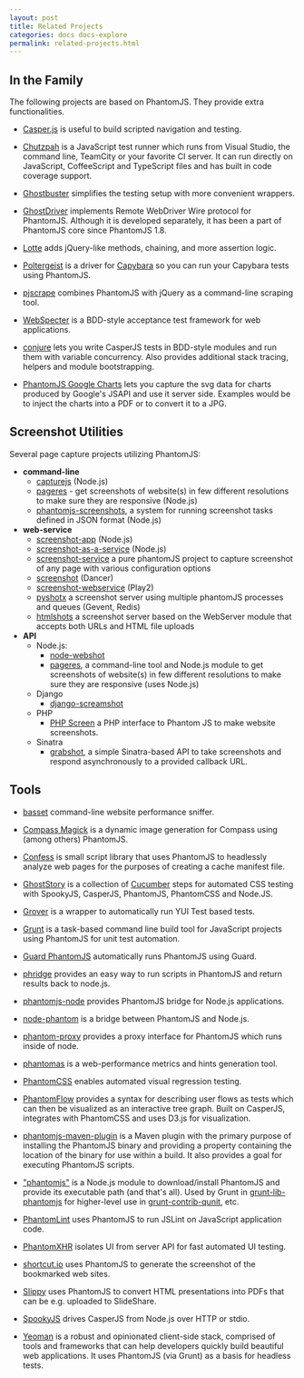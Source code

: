 ```yaml
---
layout: post
title: Related Projects
categories: docs docs-explore
permalink: related-projects.html
---
```


## In the Family

The following projects are based on PhantomJS. They provide extra functionalities.

 * [Casper.js](http://casperjs.org) is useful to build scripted navigation and testing.

 * [Chutzpah](http://chutzpah.codeplex.com) is a JavaScript test runner which runs from Visual Studio, the command line, TeamCity or your favorite CI server. It can run directly on JavaScript, CoffeeScript and TypeScript files and has built in code coverage support.

 * [Ghostbuster](https://github.com/joshbuddy/ghostbuster) simplifies the testing setup with more convenient wrappers.

 * [GhostDriver](https://github.com/detro/ghostdriver) implements Remote WebDriver Wire protocol for PhantomJS. Although it is developed separately, it has been a part of PhantomJS core since PhantomJS 1.8.

 * [Lotte](https://github.com/StanAngeloff/lotte) adds jQuery-like methods, chaining, and more assertion logic.

 * [Poltergeist](https://github.com/jonleighton/poltergeist) is a driver for [Capybara](https://github.com/jnicklas/capybara) so you can run your Capybara tests using PhantomJS.

 * [pjscrape](https://github.com/nrabinowitz/pjscrape) combines PhantomJS with jQuery as a command-line scraping tool.

 * [WebSpecter](https://github.com/jgonera/webspecter) is a BDD-style acceptance test framework for web applications.

 * [conjure](https://github.com/codeactual/conjure) lets you write CasperJS tests in BDD-style modules and run them with variable concurrency. Also provides additional stack tracing, helpers and module bootstrapping.

 * [PhantomJS Google Charts](https://github.com/pstephan1187/PhantomJS-Google-Charts) lets you capture the svg data for charts produced by Google's JSAPI and use it server side. Examples would be to inject the charts into a PDF or to convert it to a JPG. 

## Screenshot Utilities

Several page capture projects utilizing PhantomJS:

 * **command-line**
   * [capturejs](https://github.com/superbrothers/capturejs) (Node.js)
   * [pageres](https://github.com/sindresorhus/pageres) - get screenshots of website(s) in few different resolutions to make sure they are responsive (Node.js) 
   * [phantomjs-screenshots](https://github.com/hggh/phantomjs-screenshots), a system for running screenshot tasks defined in JSON format (Node.js)
 * **web-service**
   * [screenshot-app](https://github.com/visionmedia/screenshot-app) (Node.js)
   * [screenshot-as-a-service](https://github.com/fzaninotto/screenshot-as-a-service) (Node.js)
   * [screenshot-service](https://github.com/arunkjn/screenshot-service) a pure phantomJS project to capture screenshot of any page with various configuration options
   * [screenshot](https://github.com/jegade/Screenshot) (Dancer)
   * [screenshot-webservice](https://github.com/gre/screenshot-webservice) (Play2)
   * [pyshotx](https://github.com/nacholibre/pyshotx) a screenshot server using multiple phantomJS processes and queues (Gevent, Redis)
   * [htmlshots](https://github.com/templateria/htmlshots) a screenshot server based on the WebServer module that accepts both URLs and HTML file uploads 
 * **API**
   * Node.js:
     * [node-webshot](https://github.com/brenden/node-webshot)
     * [pageres](https://github.com/sindresorhus/pageres), a command-line tool and Node.js module to get screenshots of website(s) in few different resolutions to make sure they are responsive (uses Node.js)
   * Django
     * [django-screamshot](https://github.com/makinacorpus/django-screamshot)
   * PHP
     * [PHP Screen](https://github.com/microweber/screen) a PHP interface to Phantom JS to make website screenshots.
   * Sinatra
     * [grabshot](https://github.com/bjeanes/grabshot), a simple Sinatra-based API to take screenshots and respond asynchronously to a provided callback URL.


## Tools

 * [basset](https://github.com/fragphace/basset) command-line website performance sniffer.

 * [Compass Magick](https://github.com/StanAngeloff/compass-magick) is a dynamic image generation for Compass using (among others) PhantomJS.

 * [Confess](https://github.com/jamesgpearce/confess) is small script library that uses PhantomJS to headlessly analyze web pages for the purposes of creating a cache manifest file.

 * [GhostStory](https://github.com/thingsinjars/GhostStory) is a collection of [Cucumber](http://cukes.info) steps for automated CSS testing with SpookyJS, CasperJS, PhantomJS, PhantomCSS and Node.JS.
 
 * [Grover](https://github.com/davglass/grover) is a wrapper to automatically run YUI Test based tests.

 * [Grunt](http://gruntjs.org/) is a task-based command line build tool for JavaScript projects using PhantomJS for unit test automation.

 * [Guard PhantomJS](https://github.com/carhartl/guard-phantomjs) automatically runs PhantomJS using Guard.

 * [phridge](https://github.com/peerigon/phridge) provides an easy way to run scripts in PhantomJS and return results back to node.js.

 * [phantomjs-node](https://github.com/sgentle/phantomjs-node) provides PhantomJS bridge for Node.js applications.

 * [node-phantom](https://github.com/alexscheelmeyer/node-phantom) is a bridge between PhantomJS and Node.js.

 * [phantom-proxy](https://github.com/sheebz/phantom-proxy) provides a proxy interface for PhantomJS which runs inside of node.

 * [phantomas](https://github.com/macbre/phantomas) is a web-performance metrics and hints generation tool.

 * [PhantomCSS](https://github.com/Huddle/PhantomCSS) enables automated visual regression testing.

 * [PhantomFlow](https://github.com/Huddle/PhantomFlow) provides a syntax for describing user flows as tests which can then be visualized as an interactive tree graph. Built on CasperJS, integrates with PhantomCSS and uses D3.js for visualization.

 * [phantomjs-maven-plugin](https://github.com/klieber/phantomjs-maven-plugin) is a Maven plugin with the primary purpose of installing the PhantomJS binary and providing a property containing the location of the binary for use within a build. It also provides a goal for executing PhantomJS scripts.

 * ["phantomjs"](https://github.com/Obvious/phantomjs) is a Node.js module to download/install PhantomJS and provide its executable path (and that's all). Used by Grunt in [grunt-lib-phantomjs](https://github.com/gruntjs/grunt-lib-phantomjs) for higher-level use in [grunt-contrib-qunit](https://github.com/gruntjs/grunt-contrib-qunit), etc.

 * [PhantomLint](https://github.com/arthurakay/LintRoller/tree/v1.3.0) uses PhantomJS to run JSLint on JavaScript application code.

 * [PhantomXHR](https://github.com/Huddle/PhantomXHR) isolates UI from server API for fast automated UI testing.


 * [shortcut.io](https://github.com/hukl/shortcut.io) uses PhantomJS to generate the screenshot of the bookmarked web sites.

 * [Slippy](https://github.com/Seldaek/slippy) uses PhantomJS to convert HTML presentations into PDFs that can be e.g. uploaded to SlideShare.

 * [SpookyJS](https://github.com/WaterfallEngineering/SpookyJS) drives CasperJS from Node.js over HTTP or stdio.

 * [Yeoman](http://github.com/yeoman/yeoman) is a robust and opinionated client-side stack, comprised of tools and frameworks that can help developers quickly build beautiful web applications. It uses PhantomJS (via Grunt) as a basis for headless tests.
